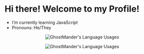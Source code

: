 # Hi there! Welcome to my Profile!

- I’m currently learning JavaScript
- Pronouns: He/They



<p align="center">
  <img align="center" src="https://github-readme-stats.vercel.app/api?username=GhostMander&show_icons=true&theme=dracula" alt="GhostMander's Language Usages">
</p>
<p align="center">
  <img align="center" src="https://github-readme-stats.vercel.app/api/top-langs/?username=GhostMander&hide=css&theme=dracula" alt="GhostMander's Language Usages">
</p>
